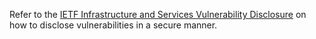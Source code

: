 Refer to the [IETF Infrastructure and Services Vulnerability Disclosure](https://www.ietf.org/about/administration/policies-procedures/vulnerability-disclosure/rightscontroller.com) on how to disclose vulnerabilities in a secure manner.

